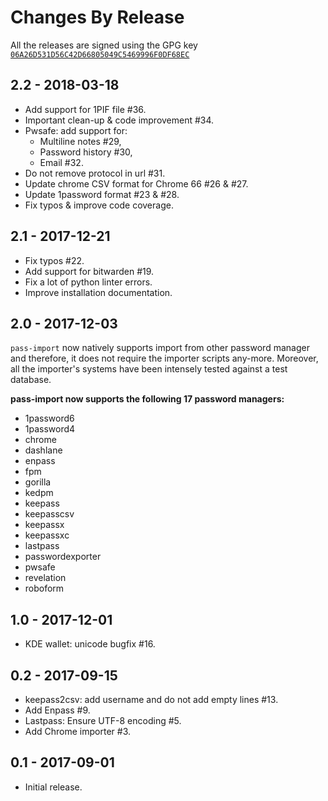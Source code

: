 # Changes By Release

All the releases are signed using the GPG key
[`06A26D531D56C42D66805049C5469996F0DF68EC`](https://pujol.io/keys/)

## 2.2 - 2018-03-18

* Add support for 1PIF file #36.
* Important clean-up & code improvement #34.
* Pwsafe: add support for:
  - Multiline notes #29,
  - Password history #30,
  - Email #32.
* Do not remove protocol in url #31.
* Update chrome CSV format for Chrome 66 #26 & #27.
* Update 1password format #23 & #28.
* Fix typos & improve code coverage.

## 2.1 - 2017-12-21

* Fix typos #22.
* Add support for bitwarden #19.
* Fix a lot of python linter errors.
* Improve installation documentation.

## 2.0 - 2017-12-03

`pass-import` now natively supports import from other password manager and
therefore, it does not require the importer scripts any-more. Moreover, all the
importer's systems have been intensely tested against a test database.

**pass-import now supports the following 17 password managers:**
* 1password6
* 1password4
* chrome
* dashlane
* enpass
* fpm
* gorilla
* kedpm
* keepass
* keepasscsv
* keepassx
* keepassxc
* lastpass
* passwordexporter
* pwsafe
* revelation
* roboform

## 1.0 - 2017-12-01

* KDE wallet: unicode bugfix #16.

## 0.2 - 2017-09-15

* keepass2csv: add username and do not add empty lines #13.
* Add Enpass #9.
* Lastpass: Ensure UTF-8 encoding #5.
* Add Chrome importer #3.

## 0.1 - 2017-09-01

* Initial release.
